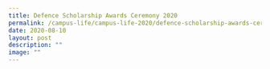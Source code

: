 ```yaml
---
title: Defence Scholarship Awards Ceremony 2020
permalink: /campus-life/campus-life-2020/defence-scholarship-awards-ceremony-2020/
date: 2020-08-10
layout: post
description: ""
image: ""
---
```

